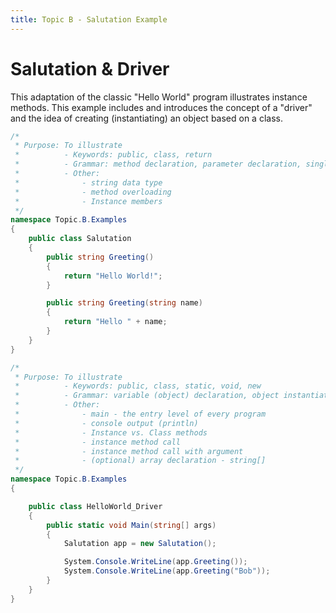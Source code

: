 ```yaml
---
title: Topic B - Salutation Example
---
```

# Salutation & Driver

This adaptation of the classic "Hello World" program illustrates instance methods. This example includes and introduces the concept of a "driver" and the idea of creating (instantiating) an object based on a class.

```csharp
/*
 * Purpose: To illustrate 
 *          - Keywords: public, class, return
 *          - Grammar: method declaration, parameter declaration, single line comments
 *          - Other:
 *              - string data type
 *              - method overloading
 *              - Instance members
 */
namespace Topic.B.Examples
{
    public class Salutation
    {
        public string Greeting()
        {
            return "Hello World!";
        }

        public string Greeting(string name)
        {
            return "Hello " + name;
        }
    }
}
```

```csharp
/*
 * Purpose: To illustrate 
 *          - Keywords: public, class, static, void, new
 *          - Grammar: variable (object) declaration, object instantiation, method declaration, method call, multi-line comments
 *          - Other:
 *              - main - the entry level of every program
 *              - console output (println)
 *              - Instance vs. Class methods
 *              - instance method call
 *              - instance method call with argument
 *              - (optional) array declaration - string[]
 */
namespace Topic.B.Examples
{

    public class HelloWorld_Driver
    {
        public static void Main(string[] args)
        {
            Salutation app = new Salutation();

            System.Console.WriteLine(app.Greeting());
            System.Console.WriteLine(app.Greeting("Bob"));
        }
    }
}
```
